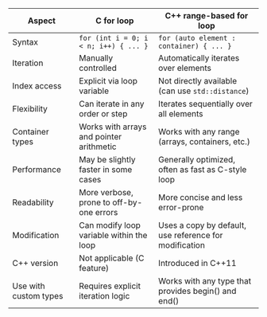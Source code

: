 
| Aspect | C for loop | C++ range-based for loop |
|--------|------------|--------------------------|
| Syntax | `for (int i = 0; i < n; i++) { ... }` | `for (auto element : container) { ... }` |
| Iteration | Manually controlled | Automatically iterates over elements |
| Index access | Explicit via loop variable | Not directly available (can use `std::distance`) |
| Flexibility | Can iterate in any order or step | Iterates sequentially over all elements |
| Container types | Works with arrays and pointer arithmetic | Works with any range (arrays, containers, etc.) |
| Performance | May be slightly faster in some cases | Generally optimized, often as fast as C-style loop |
| Readability | More verbose, prone to off-by-one errors | More concise and less error-prone |
| Modification | Can modify loop variable within the loop | Uses a copy by default, use reference for modification |
| C++ version | Not applicable (C feature) | Introduced in C++11 |
| Use with custom types | Requires explicit iteration logic | Works with any type that provides begin() and end() |
